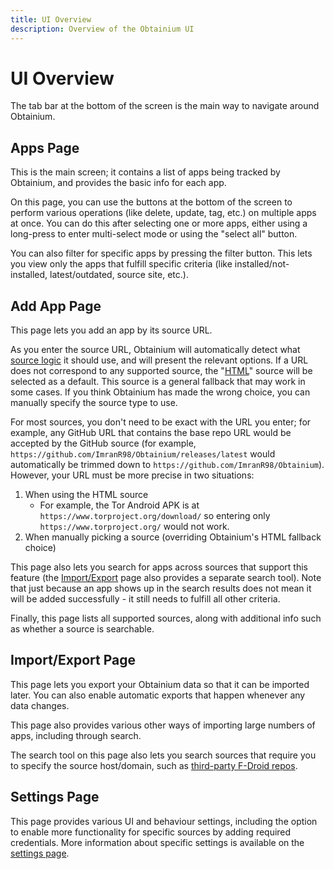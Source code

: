 ```yaml
---
title: UI Overview
description: Overview of the Obtainium UI
---
```


# UI Overview

The tab bar at the bottom of the screen is the main way to navigate around Obtainium.

## Apps Page

This is the main screen; it contains a list of apps being tracked by Obtainium, and provides the basic info for each app.

On this page, you can use the buttons at the bottom of the screen to perform various operations (like delete, update, tag, etc.) on multiple apps at once. You can do this after selecting one or more apps, either using a long-press to enter multi-select mode or using the "select all" button.

You can also filter for specific apps by pressing the filter button. This lets you view only the apps that fulfill specific criteria (like installed/not-installed, latest/outdated, source site, etc.).

## Add App Page

This page lets you add an app by its source URL.

As you enter the source URL, Obtainium will automatically detect what [source logic](app_tracking.md/#basics) it should use, and will present the relevant options. If a URL does not correspond to any supported source, the "[HTML](sources.md/#html)" source will be selected as a default. This source is a general fallback that may work in some cases. If you think Obtainium has made the wrong choice, you can manually specify the source type to use.

For most sources, you don't need to be exact with the URL you enter; for example, any GitHub URL that contains the base repo URL would be accepted by the GitHub source (for example, `https://github.com/ImranR98/Obtainium/releases/latest` would automatically be trimmed down to `https://github.com/ImranR98/Obtainium`). However, your URL must be more precise in two situations:
1. When using the HTML source
   - For example, the Tor Android APK is at `https://www.torproject.org/download/` so entering only `https://www.torproject.org/` would not work.
2. When manually picking a source (overriding Obtainium's HTML fallback choice)

This page also lets you search for apps across sources that support this feature (the [Import/Export](#importexport-page) page also provides a separate search tool). Note that just because an app shows up in the search results does not mean it will be added successfully - it still needs to fulfill all other criteria.

Finally, this page lists all supported sources, along with additional info such as whether a source is searchable.

## Import/Export Page

This page lets you export your Obtainium data so that it can be imported later. You can also enable automatic exports that happen whenever any data changes.

This page also provides various other ways of importing large numbers of apps, including through search.

The search tool on this page also lets you search sources that require you to specify the source host/domain, such as [third-party F-Droid repos](sources.md/#f-droid-third-party-repo).

## Settings Page

This page provides various UI and behaviour settings, including the option to enable more functionality for specific sources by adding required credentials. More information about specific settings is available on the [settings page](settings.md).